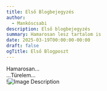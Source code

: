 ```yaml
---
title: Első Blogbejegyzés
author:
  - Mankóscsabi
description: Első blogbejegyzés
summary: Hamarosan lesz tartalom is
date: 2025-03-19T00:00:00-00:00
draft: false
ogTitle: Első Blogposzt
---
```

Hamarosan... <br>
...Türelem... <br>
!![Image Description](/images/Pasted%20image%2020250319090603.png)